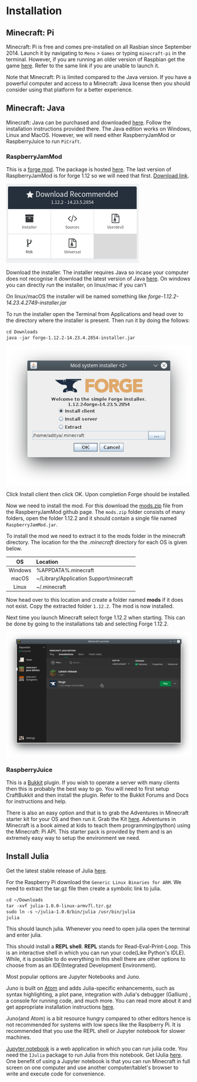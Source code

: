 # Installation

## Minecraft: Pi

Minecraft: Pi is free and comes pre-installed on all Rasbian since September 2014.
Launch it by navigating to `Menu` *>* `Games` or typing `minecraft-pi` in the terminal.
However, if you are running an older version of Raspbian get the game [here](https://minecraft.net/en-us/edition/pi/).
Refer to the same link if you are unable to launch it.

Note that Minecraft: Pi is limited compared to the Java version. If you have
a powerful computer and access to a Minecraft: Java license then you should consider
using that platform for a better experience.

## Minecraft: Java

Minecraft: Java can be purchased and downloaded [here](https://minecraft.net).
Follow the installation instructions provided there. The Java edition works on
Windows, Linux and MacOS. However, we will need either RaspberryJamMod or RaspberryJuice
to run `PiCraft`.

### RaspberryJamMod

This is a [forge mod](https://minecraft.gamepedia.com/Mods/Forge). The package is
hosted [here](https://github.com/arpruss/raspberryjammod). The last version of 
RaspberryJamMod is for forge 1.12 so we will need that first. [Download link](http://files.minecraftforge.net/maven/net/minecraftforge/forge/index_1.12.2.html).

![forge_download](./assets/img/installation/forge_download.png)

Download the installer. The installer requires Java so incase your computer does not recognise it
download the latest version of Java [here](https://www.java.com/en/download/). On windows you 
can directly run the installer, on linux/mac if you can't 

On linux/macOS the installer will be named something like *forge-1.12.2-14.23.4.2749-installer.jar*

To run the installer open the Terminal from Applications and head over to the directory
where the installer is present. Then run it by doing the follows:

```
cd Downloads
java -jar forge-1.12.2-14.23.4.2854-installer.jar
```

![installer](./assets/img/installation/forge_installer.png)

Click Install client then click OK.
Upon completion Forge should be installed.

Now we need to install the mod. For this download the [mods.zip](https://github.com/arpruss/raspberryjammod/raw/master/mods.zip)
file from the RaspberryJamMod github page. The `mods.zip` folder consists of many folders, open the folder
1.12.2 and it should contain a single file named `RaspberryJamMod.jar`.

To install the mod we need to extract it to the mods folder in the minecraft directory.
The location for the the *.minecraft* directory for each OS is given below.

|OS |Location|
|:-:|:-------|
|Windows|%APPDATA%\.minecraft|
|macOS|~/Library/Application Support/minecraft|
|Linux|~/.minecraft|

Now head over to this location and create a folder named **mods** if it does not exist.
 Copy the extracted folder `1.12.2`. The mod is now installed.

Next time you launch Minecraft select forge 1.12.2 when starting. This can be done by
going to the installations tab and selecting Forge 1.12.2.

![minecraft_load_mod](./assets/img/installation/minecraft_load_mod.png)

### RaspberryJuice

This is a [Bukkit](https://bukkit.org/) plugin. If you wish to operate a server
with many clients then this is probably the best way to go. You will need to first
setup CraftBukkit and then install the plugin. Refer to the Bukkit Forums and Docs
for instructions and help.

There is also an easy option and that is to grab the Adventures in Minecraft
starter kit for your OS and then run it. Grab the Kit [here](https://adventuresinminecraft.github.io/).
Adventures in Minecraft is a book aimed at kids to teach them programming(python)
using the Minecraft: Pi API. This starter pack is provided by them and is an extremely easy way to setup the environment we need.

## Install Julia

Get the latest stable release of Julia [here](https://julialang.org/downloads/).

For the Raspberry Pi download the `Generic Linux Binaries for ARM`.
We need to extract the tar.gz file then create a symbolic link to julia.
```
cd ~/Downloads
tar -xvf julia-1.0.0-linux-armv7l.tzr.gz
sudo ln -s ~/julia-1.0.0/bin/julia /usr/bin/julia
julia
```
This should launch julia. Whenever you need to open julia open the terminal and
enter julia.

This should install a **REPL shell**. **REPL** stands for Read-Eval-Print-Loop.
This is an interactive shell in which you can run your code(Like Python's IDLE).
While, it is possible to do everything in this shell there are other options to
choose from as an IDE(Integrated Development Environment).

Most popular options are Jupyter Notebooks and Juno.

Juno is built on [Atom](https://atom.io/) and adds Julia-specific enhancements,
such as syntax highlighting, a plot pane, integration with Julia's debugger (Gallium)
, a console for running code, and much more. You can read more about it and get appropriate installation instructions [here](http://junolab.org/).

Juno(and Atom) is a bit resource hungry compared to other editors hence is not recommended
for systems with low specs like the Raspberry Pi. It is recommended that you use
the REPL shell or Jupyter notebook for slower machines.

[Jupyter notebook](http://jupyter.org/) is a web application in which you can
run julia code. You need the `IJulia` package to run Julia from this notebook.
Get IJulia [here](https://github.com/JuliaLang/IJulia.jl). One benefit of using
a Jupyter notebook is that you can run Minecraft in full screen on one computer and use
another computer/tablet's browser to write and execute code for convenience.
